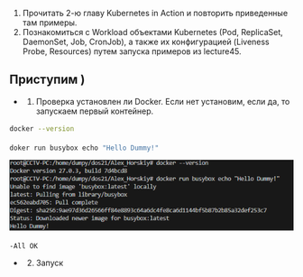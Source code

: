 1. Прочитать 2-ю главу Kubernetes in Action и повторить приведенные там примеры.
2. Познакомиться с Workload объектами Kubernetes (Pod, ReplicaSet, DaemonSet, Job, CronJob), а также их конфигурацией (Liveness Probe, Resources) путем запуска примеров из lecture45.

## Приступим )

- 1. Проверка установлен ли Docker. Если нет установим, если да, то запускаем первый контейнер.
```bash
docker --version

doker run busybox echo "Hello Dummy!"
```
![alt text](assets/1-1.png)

    -All OK
- 2. Запуск
